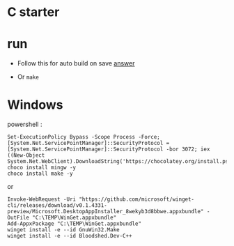 # C starter

# run

- Follow this for auto build on save [answer](https://stackoverflow.com/a/64583641/11132253)

- Or `make`

# Windows

powershell : 

```pw
Set-ExecutionPolicy Bypass -Scope Process -Force; [System.Net.ServicePointManager]::SecurityProtocol = [System.Net.ServicePointManager]::SecurityProtocol -bor 3072; iex ((New-Object System.Net.WebClient).DownloadString('https://chocolatey.org/install.ps1'))
choco install mingw -y
choco install make -y
```
or
```pw
Invoke-WebRequest -Uri "https://github.com/microsoft/winget-cli/releases/download/v0.1.4331-preview/Microsoft.DesktopAppInstaller_8wekyb3d8bbwe.appxbundle" -OutFile "C:\TEMP\WinGet.appxbundle"
Add-AppxPackage "C:\TEMP\WinGet.appxbundle"
winget install -e --id GnuWin32.Make
winget install -e --id Bloodshed.Dev-C++
```